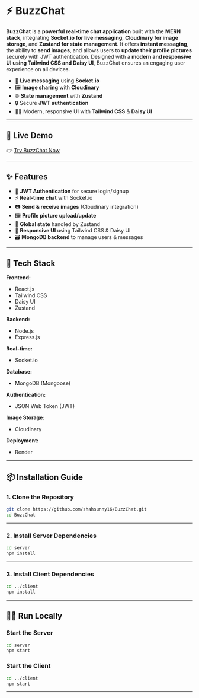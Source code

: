 # ⚡ BuzzChat

**BuzzChat** is a **powerful real-time chat application** built with the **MERN stack**, integrating **Socket.io for live messaging**, **Cloudinary for image storage**, and **Zustand for state management**. It offers **instant messaging**, the ability to **send images**, and allows users to **update their profile pictures** securely with JWT authentication. Designed with a **modern and responsive UI using Tailwind CSS and Daisy UI**, BuzzChat ensures an engaging user experience on all devices.

- 🔁 **Live messaging** using **Socket.io**  
- 🖼️ **Image sharing** with **Cloudinary**  
- 🌐 **State management** with **Zustand**  
- 🔒 Secure **JWT authentication**  
- 🧑‍🎨 Modern, responsive UI with **Tailwind CSS** & **Daisy UI**

---

## 🚀 Live Demo

👉 [Try BuzzChat Now](https://buzzchat-xbhi.onrender.com)

---

## ✨ Features

- 🔐 **JWT Authentication** for secure login/signup  
- ⚡ **Real-time chat** with Socket.io  
- 📷 **Send & receive images** (Cloudinary integration)  
- 🖼️ **Profile picture upload/update**  
- 🧠 **Global state** handled by Zustand  
- 💅 **Responsive UI** using Tailwind CSS & Daisy UI  
- 🗃️ **MongoDB backend** to manage users & messages

---

## 🔧 Tech Stack

**Frontend:**  
- React.js  
- Tailwind CSS  
- Daisy UI  
- Zustand  

**Backend:**  
- Node.js  
- Express.js  

**Real-time:**  
- Socket.io  

**Database:**  
- MongoDB (Mongoose)  

**Authentication:**  
- JSON Web Token (JWT)  

**Image Storage:**  
- Cloudinary  

**Deployment:**  
- Render  

---

## 📦 Installation Guide

### 1. Clone the Repository

```bash
git clone https://github.com/shahsunny16/BuzzChat.git
cd BuzzChat
```

---

### 2. Install Server Dependencies

```bash
cd server
npm install
```

---

### 3. Install Client Dependencies

```bash
cd ../client
npm install
```

---

## 🏃‍♂️ Run Locally

### Start the Server

```bash
cd server
npm start
```

### Start the Client

```bash
cd ../client
npm start
```

---

